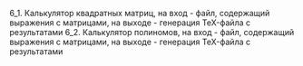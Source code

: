 6_1. Калькулятор квадратных матриц, на вход - файл, содержащий выражения с матрицами, на выходе - генерация TeX-файла с результатами
6_2. Калькулятор полиномов, на вход - файл, содержащий выражения с матрицами, на выходе - генерация TeX-файла с результатами

